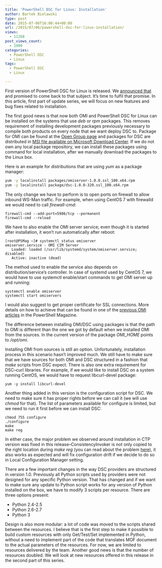 ```yaml
---
title: 'PowerShell DSC for Linux: Installation'
author: Bartek Bielawski
type: post
date: 2015-07-06T16:00:44+00:00
url: /2015/07/06/powershell-dsc-for-linux-installation/
views:
  - 11268
post_views_count:
  - 1980
categories:
  - PowerShell DSC
  - Linux
tags:
  - PowerShell DSC
  - Linux

---
```

First version of PowerShell DSC for Linux is released. We <a href="http://104.131.21.239/2015/05/14/powershell-dsc-for-linux-released/" target="_blank">announced that</a> and promised to come back to that subject. It&#8217;s time to fulfil that promise. In this article, first part of update series, we will focus on new features and bug fixes related to installation.

The first good news is that now both OMI and PowerShell DSC for Linux can be installed on the systems that use _deb_ or _rpm_ packages. This removes requirement of installing development packages previously necessary to compile both products on every node that we want deploy DSC to. Package for OMI can be found at the <a href="https://collaboration.opengroup.org/omi/documents.php?action=show&#038;dcat=&#038;gdid=32721" target="_blank">Open Group page</a> and packages for DSC are distributed in <a href="http://www.microsoft.com/en-us/download/details.aspx?id=46919" target="_blank">MSI file available on Microsoft Download Center</a>. If we do not own any local package repository, we can install these packages using command for local installation, after we manually download the packages to the Linux box.

Here is an example for distributions that are using _yum_ as a package manager:

```bash
yum -y localinstall packages/omiserver-1.0.8.ssl_100.x64.rpm
yum -y localinstall package/dsc-1.0.0-320.ssl_100.x64.rpm
```


The only change we have to perform is to open ports on firewall to allow inbound WS-Man traffic. For example, when using CentOS 7 with firewalld we would need to call _firewall-cmd_:

```shell
firewall-cmd --add-port=5986/tcp --permanent
firewall-cmd --reload
```


We have to also enable the OMI server service; even though it is started after installation, it won&#8217;t run automatically after reboot:

```shell
[root@PSMag ~]# systemctl status omiserver
omiserver.service - OMI CIM Server
   Loaded: loaded (/usr/lib/systemd/system/omiserver.service; disabled)
   Active: inactive (dead)
```


The method used to enable the service also depends on distribution/service&#8217;s controller. In case of systemd used by CentOS 7, we would have to use systemctl enable/start commands to get OMI server up and running:

```shell
systemctl enable omiserver
systemctl start omiservers
```


I would also suggest to get proper certificate for SSL connections. More details on how to achieve that can be found in one of the <a href="http://104.131.21.239/2015/03/23/omi-with-wsman-over-https-done-right/" target="_blank">previous OMI articles</a> in the PowerShell Magazine.

The difference between installing OMI/DSC using packages is that the path to OMI is different than the one we got by default when we installed OMI from the sources. In the current version of the package _OMI_HOME_ points to _/opt/omi_.

Installing OMI from sources is still an option. Unfortunately, installation process in this scenario hasn&#8217;t improved much. We still have to make sure that we have sources for both OMI and DSC structured in a fashion that _make_ scripts from DSC expect. There is also one extra requirement for DSC&#8211;curl libraries. For example, if we would like to install DSC on a system running CentOS, we would have to request libcurl-devel package:

```shell
yum -y install libcurl-devel
```


Another thing added in this version is the configuration script for DSC. We need to make sure it has proper rights before we can call it (we will use _chmod_ for that). The list of parameters available for configure is limited, but we need to run it first before we can install DSC:

```shell
chmod 755 configure
./configure
make
make reg
```


In either case, the major problem we observed around installation in CTP version was fixed in this release&#8211;ConsistencyInvoker is not only copied to the right location during _make reg_ (you can read about the problem <a href="http://104.131.21.239/2015/02/23/working-with-powershell-dsc-for-linux-part-1/" target="_blank">here</a>), it also works as expected and will fix configuration drift if we decide to do so in Local Configuration Manager setting.

There are a few important changes in the way DSC providers are structured in version 1.0. Previously all Python scripts used by providers were not designed for any specific Python version. That has changed and if we want to make sure any update to Python script works for any version of Python installed on the box, we have to modify 3 scripts per resource. There are three options present:

  * Python 2.4-2.5
  * Python 2.6-2.7
  * Python 3

Design is also more modular: a lot of code was moved to the scripts shared between the resources. I believe that is the first step to make it possible to build custom resources with only Get/Test/Set implemented in Python, without a need to implement part of the code that translates MOF document to the actual parameters of the resources. For now, we are limited to resources delivered by the team. Another good news is that the number of resources doubled. We will look at new resources offered in this release in the second part of this series.